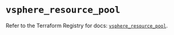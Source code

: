 # `vsphere_resource_pool`

Refer to the Terraform Registry for docs: [`vsphere_resource_pool`](https://registry.terraform.io/providers/hashicorp/vsphere/2.8.0/docs/resources/resource_pool).
